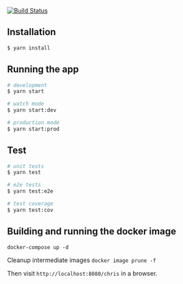 [![Build Status](https://travis-ci.com/vetrosound/nodejs-service-template.svg?branch=main)](https://travis-ci.com/vetrosound/nodejs-service-template)


## Installation

```bash
$ yarn install
```

## Running the app

```bash
# development
$ yarn start

# watch mode
$ yarn start:dev

# production mode
$ yarn start:prod
```

## Test

```bash
# unit tests
$ yarn test

# e2e tests
$ yarn test:e2e

# test coverage
$ yarn test:cov
```

## Building and running the docker image

`docker-compose up -d`

Cleanup intermediate images
`docker image prune -f`

Then visit `http://localhost:8080/chris` in a browser.
